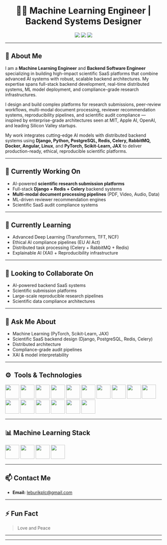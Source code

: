 <h1 align="center"> 👨‍🔬 Machine Learning Engineer |  Backend Systems Designer </h1>

<p align="center">
<a href="https://yourwebsite.com"><img src="https://img.shields.io/badge/Scientific%20SaaS%20Engineer-MIT%20Apple%20XAI-blue?style=for-the-badge&logo=github"></a>
<a href="mailto:your_email@domain.com"><img src="https://img.shields.io/badge/Email-Contact-red?style=for-the-badge&logo=gmail"></a>
<a href="https://linkedin.com/in/yourprofile"><img src="https://img.shields.io/badge/LinkedIn-Connect-blue?style=for-the-badge&logo=linkedin"></a>
</p>

---

## 🚀 About Me

I am a **Machine Learning Engineer** and **Backend Software Engineer** specializing in building high-impact scientific SaaS platforms that combine advanced AI systems with robust, scalable backend architectures. My expertise spans full-stack backend development, real-time distributed systems, ML model deployment, and compliance-grade research infrastructures.

I design and build complex platforms for research submissions, peer-review workflows, multi-modal document processing, reviewer recommendation systems, reproducibility pipelines, and scientific audit compliance — inspired by enterprise-grade architectures seen at MIT, Apple AI, OpenAI, and leading Silicon Valley startups.

My work integrates cutting-edge AI models with distributed backend systems using **Django, Python, PostgreSQL, Redis, Celery, RabbitMQ, Docker, Angular, Linux**, and **PyTorch, Scikit-Learn, JAX** to deliver production-ready, ethical, reproducible scientific platforms.

---

## 🧠 Currently Working On

- AI-powered **scientific research submission platforms**
- Full-stack **Django + Redis + Celery** backend systems
- **Multi-modal document processing pipelines** (PDF, Video, Audio, Data)
- ML-driven reviewer recommendation engines
- Scientific SaaS audit compliance systems

---

## 🌱 Currently Learning

- Advanced Deep Learning (Transformers, TFT, NCF)
- Ethical AI compliance pipelines (EU AI Act)
- Distributed task processing (Celery + RabbitMQ + Redis)
- Explainable AI (XAI) + Reproducibility infrastructure

---

## 👯 Looking to Collaborate On

- AI-powered backend SaaS systems
- Scientific submission platforms
- Large-scale reproducible research pipelines
- Scientific data compliance architectures

---

## 💬 Ask Me About

- Machine Learning (PyTorch, Scikit-Learn, JAX)
- Scientific SaaS backend design (Django, PostgreSQL, Redis, Celery)
- Distributed architecture
- Compliance-grade audit pipelines
- XAI & model interpretability

---

## ⚙️ &nbsp;Tools & Technologies

<p align="left">
<img src="https://cdn.jsdelivr.net/gh/devicons/devicon/icons/python/python-original.svg" width="45" height="45"/>
<img src="https://cdn.jsdelivr.net/gh/devicons/devicon/icons/django/django-plain.svg" width="45" height="45"/>
<img src="https://cdn.jsdelivr.net/gh/devicons/devicon/icons/postgresql/postgresql-original.svg" width="45" height="45"/>
<img src="https://cdn.jsdelivr.net/gh/devicons/devicon/icons/mysql/mysql-original.svg" width="45" height="45"/>
<img src="https://cdn.jsdelivr.net/gh/devicons/devicon/icons/mongodb/mongodb-original.svg" width="45" height="45"/>
<img src="https://cdn.jsdelivr.net/gh/devicons/devicon/icons/php/php-original.svg" width="45" height="45"/>
<img src="https://cdn.jsdelivr.net/gh/devicons/devicon/icons/linux/linux-original.svg" width="45" height="45"/>
<img src="https://cdn.jsdelivr.net/gh/devicons/devicon/icons/javascript/javascript-original.svg" width="45" height="45"/>
<img src="https://cdn.jsdelivr.net/gh/devicons/devicon/icons/typescript/typescript-original.svg" width="45" height="45"/>
<img src="https://cdn.jsdelivr.net/gh/devicons/devicon/icons/angularjs/angularjs-original.svg" width="45" height="45"/>
<img src="https://cdn.jsdelivr.net/gh/devicons/devicon/icons/redis/redis-original.svg" width="45" height="45"/>
<img src="https://cdn.jsdelivr.net/gh/devicons/devicon/icons/celery/celery-original.svg" width="45" height="45"/>
<img src="https://cdn.jsdelivr.net/gh/devicons/devicon/icons/java/java-original.svg" width="45" height="45"/>
<img src="https://cdn.jsdelivr.net/gh/devicons/devicon/icons/kotlin/kotlin-original.svg" width="45" height="45"/>
<img src="https://cdn.jsdelivr.net/gh/devicons/devicon/icons/git/git-original.svg" width="45" height="45"/>
<img src="https://cdn.jsdelivr.net/gh/devicons/devicon/icons/bash/bash-original.svg" width="45" height="45"/>
</p>

---

## 📊 Machine Learning Stack

<p align="left">
<img src="https://cdn.jsdelivr.net/gh/devicons/devicon/icons/pytorch/pytorch-original.svg" width="45" height="45"/>
<img src="https://cdn.jsdelivr.net/gh/devicons/devicon/icons/jupyter/jupyter-original.svg" width="45" height="45"/>
<img src="https://cdn.jsdelivr.net/gh/devicons/devicon/icons/scikit-learn/scikit-learn-original.svg" width="45" height="45"/>
<img src="https://cdn.jsdelivr.net/gh/devicons/devicon/icons/matplotlib/matplotlib-original.svg" width="45" height="45"/>
</p>

---

## 📫 Contact Me

- **Email:** leburikplc@gmail.com
---

## ⚡ Fun Fact

> Love and Peace

---


---

